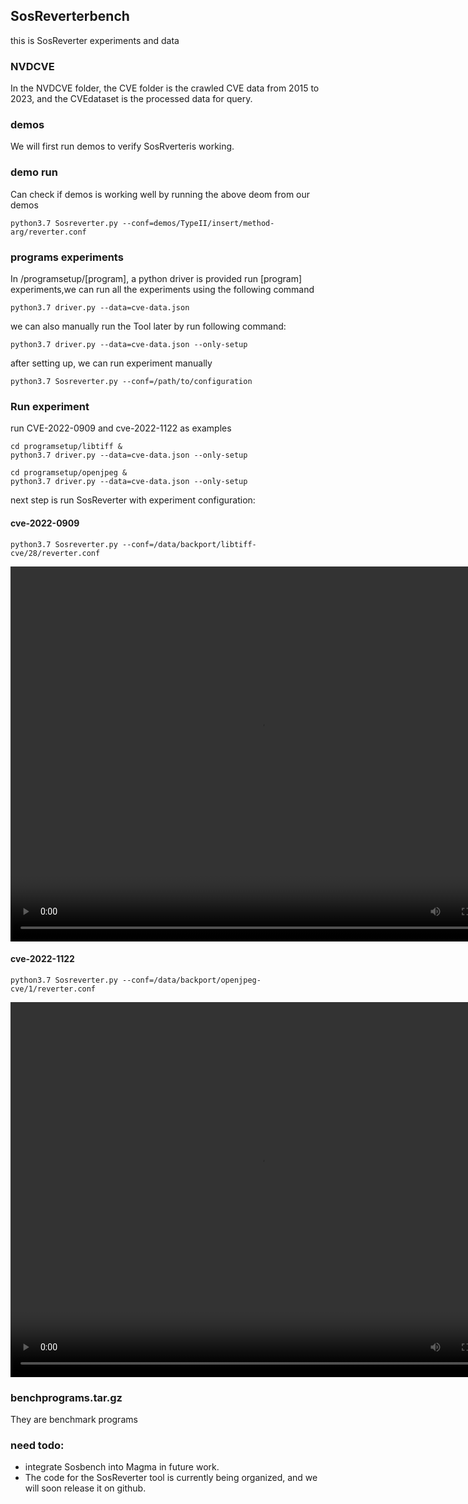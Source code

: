 ## SosReverterbench
this is SosReverter experiments and data

### NVDCVE

In the NVDCVE folder, the CVE folder is the crawled CVE data from 2015 to 2023, and the CVEdataset is the processed data for query.

### demos

We will first run demos to verify SosRverteris working.

### demo run

Can check if demos is working well by running the above deom from our demos
```
python3.7 Sosreverter.py --conf=demos/TypeII/insert/method-arg/reverter.conf
```

### programs experiments

In /programsetup/[program], a python driver is provided run [program] experiments,we can run all the experiments using the following command

```
python3.7 driver.py --data=cve-data.json
```
we can also manually run the Tool later by run following command:
```
python3.7 driver.py --data=cve-data.json --only-setup
```
after setting up, we can run experiment manually

```
python3.7 Sosreverter.py --conf=/path/to/configuration
```

### Run experiment 

run CVE-2022-0909 and  cve-2022-1122 as examples

```
cd programsetup/libtiff & 
python3.7 driver.py --data=cve-data.json --only-setup

cd programsetup/openjpeg & 
python3.7 driver.py --data=cve-data.json --only-setup
```
next step is run SosReverter with experiment configuration:

#### cve-2022-0909
```
python3.7 Sosreverter.py --conf=/data/backport/libtiff-cve/28/reverter.conf
```
<video src="./img/cve20220909.mp4" autoplay="true" controls="controls" width="800" height="600">
</video>

#### cve-2022-1122
```
python3.7 Sosreverter.py --conf=/data/backport/openjpeg-cve/1/reverter.conf
```
<video src="./img/cve20221122.mp4" autoplay="true" controls="controls" width="800" height="600">
</video>

### benchprograms.tar.gz

They are benchmark programs

### need todo:

- integrate Sosbench into Magma in future work.
- The code for the SosReverter tool is currently being organized, and we will soon release it on github.
